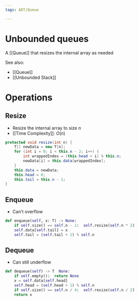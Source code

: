 ```yaml
---
tags: ADT/Queue

---
```

# Unbounded queues
A [[Queue]] that resizes the internal array as needed

See also:
- [[Queue]]
- [[Unbounded Stack]]

# Operations
## Resize
- Resize the internal array to size $n$
- [[Time Complexity]]: $O(n)$

```java
protected void resize(int n) {
	T[] newData = new T[n];
	for (int i = 0; i < this.n - 2; i++) {
		int wrappedIndex = (this.head + i) % this.n;
		newData[i] = this.data[wrappedIndex];
	}
	this.data = newData;
	this.head = 0;
	this.tail = this.n - 1;
}
```

## Enqueue
- Can't overflow
```python
def enqueue(self, x: T) -> None:
	if self.size() == self.n - 1:  self.resize(self.n * 2)
	self.data[self.tail] = x
	self.tail = (self.tail + 1) % self.n
```

## Dequeue
- Can still underflow

```python
def dequeue(self) -> T  None:
	if self.empty():  return None
	x = self.data[self.head]
	self.head = (self.head + 1) % self.n
	if self.size() == self.n / 4:  self.resize(self.n / 2)
	return x
```